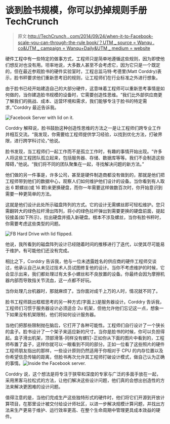 # 谈到脸书规模，你可以扔掉规则手册 TechCrunch

> 原文:[http://TechCrunch . com/2014/09/24/when-it-to-Facebook-scale-you-can-through-the-rule book/？UTM _ source = Wanqu . co&UTM _ campaign = Wanqu+Daily&UTM _ medium = website](http://techcrunch.com/2014/09/24/when-it-comes-to-facebook-scale-you-can-throw-out-the-rulebook/?utm_source=wanqu.co&utm_campaign=Wanqu+Daily&utm_medium=website)

硬件工程中有一些特定的做事方式，工程师只是简单地遵循这些规则，因为即使他们想反对也没有用。坦率地说，大多数人甚至不会考虑它，因为它只是一个既定的，但在最近参观脸书的硬件实验室时，工程总监马特·考德里(Matt Corddry)表示，脸书秤要求他们重新思考旧的规则，让工程师们在行业标准之外进行想象。

由于脸书已经开始建造自己的大部分硬件，这意味着工程师可以重新思考事情是如何做的，当你建造脸书规模的设备时，它需要创造性思维。“我们比外部供应商更了解我们的挑战、成本、运营环境和需求，我们能够专注于脸书的特定需求，”Corddry 最近告诉我。

![Facebook Server with lid on it.](../Images/c5999616251cd68954d40f89fffa1f16.png)

Corddry 解释说，脸书鼓励这种创造性思维的方法之一是让工程师们跨专业工作并相互交流。“我发现，你需要给工程师提供学习经验，以找到优化方法，打破界限，进行跨学科讨论，”他说。

脸书发现，当工程师们一起工作而不是孤立工作时，有趣的事情开始出现。“许多人将这些工程团队孤立起来，包括服务器、存储、数据库等等。我们不会制造这些障碍，”他说。“我们将不同的团队聚集在一起，寻找解决问题的新方法。”

他们做的另一件事是，许多公司，甚至是硬件制造商都没有做到的，那就是他们把工程师带到他们的数据中心，观察人们如何维护他们设计的设备。当你看到有人取出 6 颗螺丝(或 16 颗)来更换硬盘，而你一年需要这样做数百次时，你开始意识到需要一种更简单的方法。

这就是他们设计此处所示磁盘阵列的方式。它的设计无需螺丝即可轻松维护。您只需翻转大的绿色拉杆滑出阵列，将小的绿色拉杆弹出到需要更换的硬盘前面，提起铰接盖(如下所示)，拉出硬盘并插入新硬盘。根本不涉及螺丝，当你有脸书秤时，你需要考虑这些类型的问题。

![FB Hard Drive with lid flipped.](../Images/99fc1d84b1d2203d32a5eeebc4bbfea2.png)

他说，我所看到的磁盘阵列设计已经随着时间的推移进行了迭代，以使其尽可能易于维护。有可能他们还没有完成。

相比之下，Corddry 告诉我，他与一位未透露姓名的供应商的硬件工程师交谈过，他承认自己从未见过技术人员试图修复他的设计。当你不考虑维护的时候，它会显示出来，我们都处理过有太多小螺丝和不良放置的设备。你最终会因为摩擦机器内部而导致指关节流血，这一点都不好玩。

当你处理几台机器时，那就麻烦了。当你面对成千上万的人时，情况就不同了。

脸书工程师跳出框框思考的另一种方式(字面上)是服务器设计。Corddry 告诉我，工程师们习惯于服务器设计必须适合 2u 机架，但他允许他们忘记这一点，想象一下如果没有机架限制，他们将如何设计服务器。

当他们把那些限制抛在脑后，它打开了各种可能性。工程师们自行设计了一个狭长的盒子。脸书设计了一个架子来适应新的尺寸。当你是脸书的时候，你可以负担得起。盒子滑出机架，顶部滑落-同样没有螺钉-正如你从下面的图片中看到的，工程师布置了盒子，这样你就可以一眼看到不同的部分。正如一位看了这些照片的硬件工程师朋友指出的那样，一些设计原则仍然适用于你相对于 CPU 的内存位置以及你希望信息传输的距离，但脸书再次允许其工程师打破设计模式，做自己认为正确的事情。![Inside the Facebook server.](../Images/2d6e774df5ea9534b08fc3f1c529842c.png)

Corddry 说，这个想法是将专注于狭窄和深度的专家与广泛的多面手放在一起，采用黑客马拉松式的方法，让他们解决这些设计问题，他们真的会想出创造性的方法来解决更困难的设计问题。

值得注意的是，当他们完成生产这些独特形式的硬件时，他们将它们开源到开放计算项目，在那里设计被交付给设计师社区，以进一步解决规模计算问题，并找出方法来生产更易于维护、运行效率更高、在整个生命周期中管理更具成本效益的硬件。